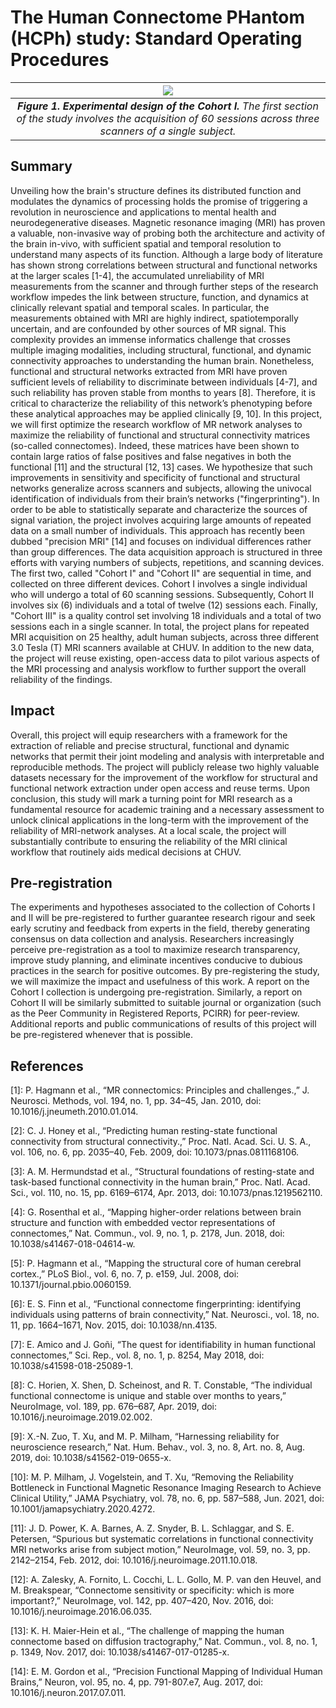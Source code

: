 # The Human Connectome PHantom (HCPh) study: Standard Operating Procedures

| ![](assets/images/cohort1.png) |
|:--:|
| ***Figure 1. Experimental design of the Cohort I.*** *The first section of the study involves the acquisition of 60 sessions across three scanners of a single subject.* |

## Summary

Unveiling how the brain's structure defines its distributed function and modulates the dynamics of processing holds the promise of triggering a revolution in neuroscience and applications to mental health and neurodegenerative diseases.
Magnetic resonance imaging (MRI) has proven a valuable, non-invasive way of probing both the architecture and activity of the brain in-vivo, with sufficient spatial and temporal resolution to understand many aspects of its function.
Although a large body of literature has shown strong correlations between structural and functional networks at the larger scales [1-4], the accumulated unreliability of MRI measurements from the scanner and through further steps of the research workflow impedes the link between structure, function, and dynamics at clinically relevant spatial and temporal scales.
In particular, the measurements obtained with MRI are highly indirect, spatiotemporally uncertain, and are confounded by other sources of MR signal.
This complexity provides an immense informatics challenge that crosses multiple imaging modalities, including structural, functional, and dynamic connectivity approaches to understanding the human brain.
Nonetheless, functional and structural networks extracted from MRI have proven sufficient levels of reliability to discriminate between individuals [4-7], and such reliability has proven stable from months to years [8].
Therefore, it is critical to characterize the reliability of this network’s phenotyping before these analytical approaches may be applied clinically [9, 10].
In this project, we will first optimize the research workflow of MR network analyses to maximize the reliability of functional and structural connectivity matrices (so-called connectomes).
Indeed, these matrices have been shown to contain large ratios of false positives and false negatives in both the functional [11] and the structural [12, 13] cases.
 We hypothesize that such improvements in sensitivity and specificity of functional and structural networks generalize across scanners and subjects, allowing the univocal identification of individuals from their brain’s networks ("fingerprinting").
In order to be able to statistically separate and characterize the sources of signal variation, the project involves acquiring large amounts of repeated data on a small number of individuals.
This approach has recently been dubbed "precision MRI" [14] and focuses on individual differences rather than group differences.
The data acquisition approach is structured in three efforts with varying numbers of subjects, repetitions, and scanning devices.
The first two, called "Cohort I" and "Cohort II" are sequential in time, and collected on three different devices.
Cohort I involves a single individual who will undergo a total of 60 scanning sessions.
Subsequently, Cohort II involves six (6) individuals and a total of twelve (12) sessions each.
Finally, "Cohort III" is a quality control set involving 18 individuals and a total of two sessions each in a single scanner.
In total, the project plans for repeated MRI acquisition on 25 healthy, adult human subjects, across three different 3.0 Tesla (T) MRI scanners available at CHUV.
In addition to the new data, the project will reuse existing, open-access data to pilot various aspects of the MRI processing and analysis workflow to further support the overall reliability of the findings.

## Impact

Overall, this project will equip researchers with a framework for the extraction of reliable and precise structural, functional and dynamic networks that permit their joint modeling and analysis with interpretable and reproducible methods.
The project will publicly release two highly valuable datasets necessary for the improvement of the workflow for structural and functional network extraction under open access and reuse terms.
Upon conclusion, this study will mark a turning point for MRI research as a fundamental resource for academic training and a necessary assessment to unlock clinical applications in the long-term with the improvement of the reliability of MRI-network analyses.
At a local scale, the project will substantially contribute to ensuring the reliability of the MRI clinical workflow that routinely aids medical decisions at CHUV.

## Pre-registration

The experiments and hypotheses associated to the collection of Cohorts I and II will be pre-registered to further guarantee research rigour and seek early scrutiny and feedback from experts in the field, thereby generating consensus on data collection and analysis.
Researchers increasingly perceive pre-registration as a tool to maximize research transparency, improve study planning, and eliminate incentives conducive to dubious practices in the search for positive outcomes.
By pre-registering the study, we will maximize the impact and usefulness of this work.
A report on the Cohort I collection is undergoing pre-registration.
Similarly, a report on Cohort II will be similarly submitted to suitable journal or organization (such as the Peer Community in Registered Reports, PCIRR) for peer-review.
Additional reports and public communications of results of this project will be pre-registered whenever that is possible.

## References
[1]: P. Hagmann et al., “MR connectomics: Principles and challenges.,” J. Neurosci. Methods, vol. 194, no. 1, pp. 34–45, Jan. 2010, doi: 10.1016/j.jneumeth.2010.01.014.

[2]: C. J. Honey et al., “Predicting human resting-state functional connectivity from structural connectivity.,” Proc. Natl. Acad. Sci. U. S. A., vol. 106, no. 6, pp. 2035–40, Feb. 2009, doi: 10.1073/pnas.0811168106.

[3]: A. M. Hermundstad et al., “Structural foundations of resting-state and task-based functional connectivity in the human brain,” Proc. Natl. Acad. Sci., vol. 110, no. 15, pp. 6169–6174, Apr. 2013, doi: 10.1073/pnas.1219562110.

[4]: G. Rosenthal et al., “Mapping higher-order relations between brain structure and function with embedded vector representations of connectomes,” Nat. Commun., vol. 9, no. 1, p. 2178, Jun. 2018, doi: 10.1038/s41467-018-04614-w.

[5]: P. Hagmann et al., “Mapping the structural core of human cerebral cortex.,” PLoS Biol., vol. 6, no. 7, p. e159, Jul. 2008, doi: 10.1371/journal.pbio.0060159.

[6]: E. S. Finn et al., “Functional connectome fingerprinting: identifying individuals using patterns of brain connectivity,” Nat. Neurosci., vol. 18, no. 11, pp. 1664–1671, Nov. 2015, doi: 10.1038/nn.4135.

[7]: E. Amico and J. Goñi, “The quest for identifiability in human functional connectomes,” Sci. Rep., vol. 8, no. 1, p. 8254, May 2018, doi: 10.1038/s41598-018-25089-1.

[8]: C. Horien, X. Shen, D. Scheinost, and R. T. Constable, “The individual functional connectome is unique and stable over months to years,” NeuroImage, vol. 189, pp. 676–687, Apr. 2019, doi: 10.1016/j.neuroimage.2019.02.002.

[9]: X.-N. Zuo, T. Xu, and M. P. Milham, “Harnessing reliability for neuroscience research,” Nat. Hum. Behav., vol. 3, no. 8, Art. no. 8, Aug. 2019, doi: 10.1038/s41562-019-0655-x.

[10]: M. P. Milham, J. Vogelstein, and T. Xu, “Removing the Reliability Bottleneck in Functional Magnetic Resonance Imaging Research to Achieve Clinical Utility,” JAMA Psychiatry, vol. 78, no. 6, pp. 587–588, Jun. 2021, doi: 10.1001/jamapsychiatry.2020.4272.

[11]: J. D. Power, K. A. Barnes, A. Z. Snyder, B. L. Schlaggar, and S. E. Petersen, “Spurious but systematic correlations in functional connectivity MRI networks arise from subject motion,” NeuroImage, vol. 59, no. 3, pp. 2142–2154, Feb. 2012, doi: 10.1016/j.neuroimage.2011.10.018.

[12]: A. Zalesky, A. Fornito, L. Cocchi, L. L. Gollo, M. P. van den Heuvel, and M. Breakspear, “Connectome sensitivity or specificity: which is more important?,” NeuroImage, vol. 142, pp. 407–420, Nov. 2016, doi: 10.1016/j.neuroimage.2016.06.035.

[13]: K. H. Maier-Hein et al., “The challenge of mapping the human connectome based on diffusion tractography,” Nat. Commun., vol. 8, no. 1, p. 1349, Nov. 2017, doi: 10.1038/s41467-017-01285-x.

[14]: E. M. Gordon et al., “Precision Functional Mapping of Individual Human Brains,” Neuron, vol. 95, no. 4, pp. 791-807.e7, Aug. 2017, doi: 10.1016/j.neuron.2017.07.011.